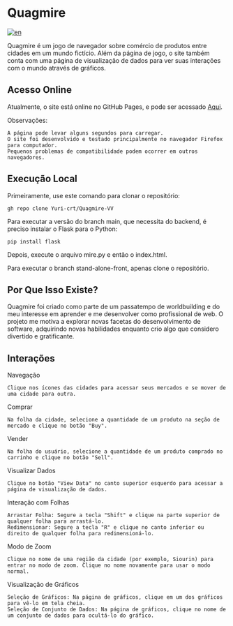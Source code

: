 # Quagmire
[![en](https://img.shields.io/badge/lang-en-red.svg)](README.md)

Quagmire é um jogo de navegador sobre comércio de produtos entre cidades em um mundo fictício.
Além da página de jogo, o site também conta com uma página de visualização de dados para ver suas interações com o mundo através de gráficos.

## Acesso Online
Atualmente, o site está online no GitHub Pages, e pode ser acessado [Aqui](https://Yuri-IQI.github.io/Quagmire-VV/).

Observações:

    A página pode levar alguns segundos para carregar.
    O site foi desenvolvido e testado principalmente no navegador Firefox para computador.
    Pequenos problemas de compatibilidade podem ocorrer em outros navegadores.

## Execução Local
Primeiramente, use este comando para clonar o repositório:

```
gh repo clone Yuri-crt/Quagmire-VV
```

Para executar a versão do branch main, que necessita do backend, é preciso instalar o Flask para o Python:

```
pip install flask
```

Depois, execute o arquivo mire.py e então o index.html.

Para executar o branch stand-alone-front, apenas clone o repositório.

## Por Que Isso Existe?
Quagmire foi criado como parte de um passatempo de worldbuilding e do meu interesse em aprender e me desenvolver como profissional de web. O projeto me motiva a explorar novas facetas do desenvolvimento de software, adquirindo novas habilidades enquanto crio algo que considero divertido e gratificante.

## Interações

Navegação

    Clique nos ícones das cidades para acessar seus mercados e se mover de uma cidade para outra.

Comprar

    Na folha da cidade, selecione a quantidade de um produto na seção de mercado e clique no botão "Buy".

Vender

    Na folha do usuário, selecione a quantidade de um produto comprado no carrinho e clique no botão "Sell".

Visualizar Dados

    Clique no botão "View Data" no canto superior esquerdo para acessar a página de visualização de dados.

Interação com Folhas

    Arrastar Folha: Segure a tecla "Shift" e clique na parte superior de qualquer folha para arrastá-lo.
    Redimensionar: Segure a tecla "R" e clique no canto inferior ou direito de qualquer folha para redimensioná-lo.

Modo de Zoom

    Clique no nome de uma região da cidade (por exemplo, Siourin) para entrar no modo de zoom. Clique no nome novamente para usar o modo normal.

Visualização de Gráficos

    Seleção de Gráficos: Na página de gráficos, clique em um dos gráficos para vê-lo em tela cheia.
    Seleção de Conjunto de Dados: Na página de gráficos, clique no nome de um conjunto de dados para ocultá-lo do gráfico.
